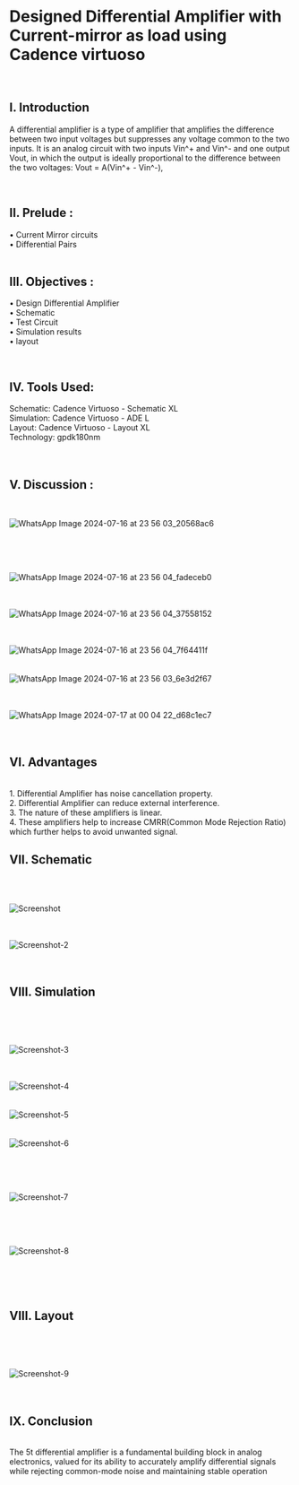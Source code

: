 # Designed Differential Amplifier with Current-mirror as load using Cadence virtuoso
<br>
<h2>I. Introduction</h2>
A differential amplifier is a type of amplifier that amplifies the difference between two input voltages but suppresses any voltage common to the two inputs.
It is an analog circuit with two inputs Vin^+ and Vin^- and one output Vout, in which the output is ideally proportional to the difference between the two voltages:
Vout = A(Vin^+  -  Vin^-),

<br><h2>II. Prelude :</h2>

• Current Mirror circuits<br>
• Differential Pairs<br>
<br><h2>III. Objectives :</h2>
• Design Differential Amplifier<br>
• Schematic<br>
• Test Circuit<br>
• Simulation results<br>
• layout<br>


<br>
<h2>IV. Tools Used:<br></h2>
Schematic: Cadence Virtuoso - Schematic XL<br>
Simulation: Cadence Virtuoso - ADE L<br>
Layout: Cadence Virtuoso - Layout XL<br>
Technology: gpdk180nm<br>
<br>
<br>
<h2>V. Discussion :</h2>
<br>

![WhatsApp Image 2024-07-16 at 23 56 03_20568ac6](https://github.com/user-attachments/assets/6a662c1c-926f-4fc0-8a2e-94825206e5af)

<br>
<br>
<br>

![WhatsApp Image 2024-07-16 at 23 56 04_fadeceb0](https://github.com/user-attachments/assets/36b8c931-240b-4ef6-9f29-b8c11447a13f)
<br>
<br>
<br>

![WhatsApp Image 2024-07-16 at 23 56 04_37558152](https://github.com/user-attachments/assets/d18a88af-56fd-41c2-a9e4-d2b0900773cb)
<br>
<br>
<br>

![WhatsApp Image 2024-07-16 at 23 56 04_7f64411f](https://github.com/user-attachments/assets/cad072a6-4119-4f2b-b707-84bf26a611dc)
<br>
<br>
<br>
![WhatsApp Image 2024-07-16 at 23 56 03_6e3d2f67](https://github.com/user-attachments/assets/416b3ea3-21a2-4f77-ab23-6ebe5f938e4b)
<br>
<br>
<br>

![WhatsApp Image 2024-07-17 at 00 04 22_d68c1ec7](https://github.com/user-attachments/assets/ff83477e-694b-4391-9a44-85f5d28a6f1a)
<br>
<br>
<br>
<h2>VI. Advantages</h2><br>
1. Differential Amplifier has noise cancellation property.<br>
2. Differential Amplifier can reduce external interference.<br>
3. The nature of these amplifiers is linear.<br>
4. These amplifiers help to increase CMRR(Common Mode Rejection Ratio) which further helps to avoid unwanted signal.<dr>

<h2>VII. Schematic</h2><br>
<br>


![Screenshot](https://github.com/user-attachments/assets/eb52c96a-2c0d-42a7-9c0d-a61b6ed7c89e)
<br>
<br>
<br>

![Screenshot-2](https://github.com/user-attachments/assets/572c4c6e-baa8-45c7-b3cd-2957a1eced5f)
<br>
<br>
<br>
<h2>VIII. Simulation</h2><br>
<br>
<br>

![Screenshot-3](https://github.com/user-attachments/assets/4a522414-1930-4ae4-b9c2-32163c0e6989)
<br>
<br>
<br>

![Screenshot-4](https://github.com/user-attachments/assets/5413d3b8-de07-40db-85e4-0d54ae58db8c)
<br>
<br>
<br>
![Screenshot-5](https://github.com/user-attachments/assets/3651a1b0-7b75-472b-8666-6b903475bda8)
<br>
<br>
<br>
![Screenshot-6](https://github.com/user-attachments/assets/292a41df-9eb2-451a-b38a-a212f9f7b934)

<br>
<br>
<br>

![Screenshot-7](https://github.com/user-attachments/assets/19104282-df5d-4f7e-8a0d-01e5c02c3641)

<br>
<br>
<br>

![Screenshot-8](https://github.com/user-attachments/assets/1bc97dd1-3bc1-41d1-a77d-3475a71c88e2)

<br>
<br>
<br>
<h2>VIII. Layout</h2><br>
<br>
<br>

![Screenshot-9](https://github.com/user-attachments/assets/b9176ac0-20ae-4630-a777-d044ea5c7e6f)
<br>
<br>
<br>
<h2>IX. Conclusion</h2><br>
The 5t differential amplifier is a fundamental building block in analog electronics, valued for its ability to accurately amplify differential signals while rejecting common-mode noise and maintaining stable operation
